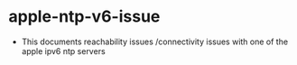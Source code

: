 # apple-ntp-v6-issue

* This documents reachability issues /connectivity issues with one of the apple ipv6 ntp servers

